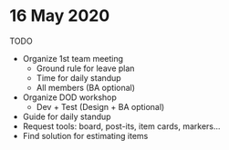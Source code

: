 # 16 May 2020
TODO
- Organize 1st team meeting
  - Ground rule for leave plan
  - Time for daily standup
  - All members (BA optional)
- Organize DOD workshop
  - Dev + Test (Design + BA optional)
- Guide for daily standup
- Request tools: board, post-its, item cards, markers...
- Find solution for estimating items
